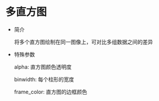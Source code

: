 # 多直方图

- 简介

  将多个直方图绘制在同一图像上，可对比多组数据之间的差异

- 特殊参数

  alpha: 直方图颜色透明度
  
  binwidth: 每个柱形的宽度
  
  frame_color: 直方图的边框颜色
